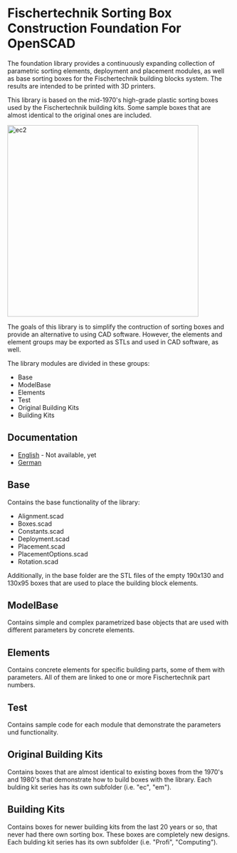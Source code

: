 # Fischertechnik Sorting Box Construction Foundation For OpenSCAD
The foundation library provides a continuously expanding collection of parametric sorting elements, deployment and placement modules, as well as base sorting boxes for the Fischertechnik building blocks system. The results are intended to be printed with 3D printers.

This library is based on the mid-1970's high-grade plastic sorting boxes used by the Fischertechnik building kits. Some sample boxes that are almost identical to the original ones are included.

<img width="429" alt="ec2" src="https://user-images.githubusercontent.com/48654609/166326370-d41d503e-4cff-4b6c-8358-93feec0d171e.png">

The goals of this library is to simplify the contruction of sorting boxes and provide an alternative to using CAD software. However, the elements and element groups may be exported as STLs and used in CAD software, as well.

The library modules are divided in these groups:
- Base
- ModelBase
- Elements
- Test
- Original Building Kits
- Building Kits

## Documentation

- [English](Documentation/en/Contents.md) - Not available, yet
- [German](Documentation/de/Contents.md)

## Base
Contains the base functionality of the library:
- Alignment.scad
- Boxes.scad
- Constants.scad
- Deployment.scad
- Placement.scad
- PlacementOptions.scad
- Rotation.scad

Additionally, in the base folder are the STL files of the empty 190x130 and 130x95 boxes that are used to place the building block elements.

## ModelBase
Contains simple and complex parametrized base objects that are used with different parameters by concrete elements.

## Elements
Contains concrete elements for specific building parts, some of them with parameters. All of them are linked to one or more Fischertechnik part numbers.

## Test
Contains sample code for each module that demonstrate the parameters und functionality.

## Original Building Kits
Contains boxes that are almost identical to existing boxes from the 1970's and 1980's that demonstrate how to build boxes with the library. Each bulding kit series has its own subfolder (i.e. "ec", "em").

## Building Kits
Contains boxes for newer building kits from the last 20 years or so, that never had there own sorting box. These boxes are completely new designs. Each bulding kit series has its own subfolder (i.e. "Profi", "Computing").
